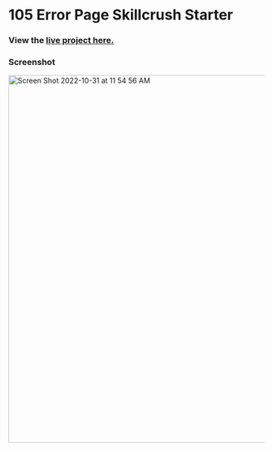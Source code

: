 # 105 Error Page Skillcrush Starter

### View the [live project here.](https://kirstendarling.github.io/105-Error-Page/)

### Screenshot
<img width="725" alt="Screen Shot 2022-10-31 at 11 54 56 AM" src="https://user-images.githubusercontent.com/54489152/199076546-062d7ff3-ab7c-405e-a9de-7c7425107fc3.png">
